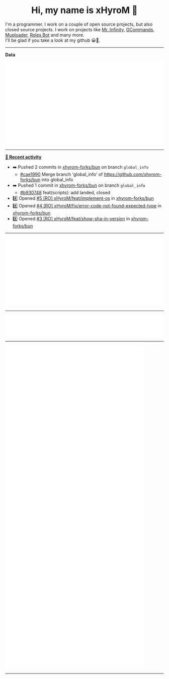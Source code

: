 <p align="center">
    <!-- <img src="https://avatars.githubusercontent.com/u/56601352" width="192" alt="hyro's pfp" /> -->
    <h1 align="center">Hi, my name is xHyroM 👋</h1>
</p>

I'm a programmer. I work on a couple of open source projects, but also closed source projects. I work on projects like [Mr. Infinity](https://discord.com/oauth2/authorize?client_id=720321585625694239&scope=bot%20applications.commands&permissions=8&redirect_uri=https://blobs.gq/imanager&prompt=consent&response_type=code), [GCommands](https://github.com/Garlic-Team/GCommands), [Muploader](https://github.com/xHyroM/Muploader), [Roles Bot](https://github.com/xHyroM/roles-bot) and many more.  
I'll be glad if you take a look at my github 😀👀.

___
**Data**

<img src="https://github.com/xHyroM/xHyroM/blob/master/.cache/base.svg">

___

**[📰 Recent activity](https://github.com/xHyroM)**
* ➡️ Pushed 2 commits in [xhyrom-forks/bun](https://github.com/xhyrom-forks/bun) on branch `global_info`
  * [#cae1990](https://github.com/xhyrom-forks/bun/commit/cae1990) Merge branch &#39;global_info&#39; of https://github.com/xhyrom-forks/bun into global_info
* ➡️ Pushed 1 commit in [xhyrom-forks/bun](https://github.com/xhyrom-forks/bun) on branch `global_info`
  * [#b930748](https://github.com/xhyrom-forks/bun/commit/b930748) feat(scripts): add landed, closed
* #️⃣ Opened [#5 [RO] xHyroM/feat/implement-os](https://github.com/xhyrom-forks/bun/issues/5) in [xhyrom-forks/bun](https://github.com/xhyrom-forks/bun)
* #️⃣ Opened [#4 [RO] xHyroM/fix/error-code-not-found-expected-type](https://github.com/xhyrom-forks/bun/issues/4) in [xhyrom-forks/bun](https://github.com/xhyrom-forks/bun)
* #️⃣ Opened [#3 [RO] xHyroM/feat/show-sha-in-version](https://github.com/xhyrom-forks/bun/issues/3) in [xhyrom-forks/bun](https://github.com/xhyrom-forks/bun)


___

<img src="https://github.com/xHyroM/xHyroM/blob/master/.cache/isocalendar.svg">

___

<img src="https://github.com/xHyroM/xHyroM/blob/master/.cache/languages.svg">

___

<img src="https://github.com/xHyroM/xHyroM/blob/master/.cache/achievements.svg">

___

